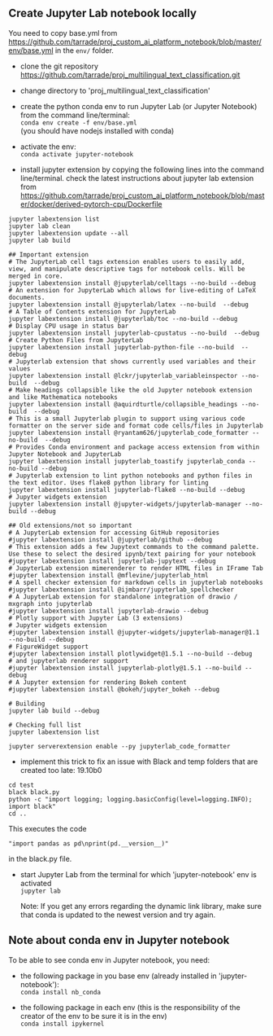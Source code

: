 ## Create Jupyter Lab notebook locally
You need to copy base.yml from https://github.com/tarrade/proj_custom_ai_platform_notebook/blob/master/env/base.yml
in the ```env/``` folder.
- clone the git repository https://github.com/tarrade/proj_multilingual_text_classification.git
- change directory to 'proj_multilingual_text_classification'
- create the python conda env to run Jupyter Lab (or Jupyter Notebook) from the command line/terminal:   
  ```conda env create -f env/base.yml```    
  (you should have nodejs installed with conda)  

- activate the env:  
  ```conda activate jupyter-notebook```  
  
- install jupyter extension by copying the following lines into the command line/terminal.
check the latest instructions about jupyter lab extension from https://github.com/tarrade/proj_custom_ai_platform_notebook/blob/master/docker/derived-pytorch-cpu/Dockerfile
 
```
jupyter labextension list
jupyter lab clean
jupyter labextension update --all
jupyter lab build

## Important extension
# The JupyterLab cell tags extension enables users to easily add, view, and manipulate descriptive tags for notebook cells. Will be merged in core.
jupyter labextension install @jupyterlab/celltags --no-build --debug
# An extension for JupyterLab which allows for live-editing of LaTeX documents.
jupyter labextension install @jupyterlab/latex --no-build  --debug
# A Table of Contents extension for JupyterLab
jupyter labextension install @jupyterlab/toc --no-build --debug
# Display CPU usage in status bar
jupyter labextension install jupyterlab-cpustatus --no-build  --debug
# Create Python Files from JupyterLab
jupyter labextension install jupyterlab-python-file --no-build  --debug
# Jupyterlab extension that shows currently used variables and their values
jupyter labextension install @lckr/jupyterlab_variableinspector --no-build  --debug
# Make headings collapsible like the old Jupyter notebook extension and like Mathematica notebooks
jupyter labextension install @aquirdturtle/collapsible_headings --no-build  --debug
# This is a small Jupyterlab plugin to support using various code formatter on the server side and format code cells/files in Jupyterlab
jupyter labextension install @ryantam626/jupyterlab_code_formatter --no-build  --debug
# Provides Conda environment and package access extension from within Jupyter Notebook and JupyterLab
jupyter labextension install jupyterlab_toastify jupyterlab_conda --no-build --debug
# Jupyterlab extension to lint python notebooks and python files in the text editor. Uses flake8 python library for linting
jupyter labextension install jupyterlab-flake8 --no-build --debug
# Jupyter widgets extension
jupyter labextension install @jupyter-widgets/jupyterlab-manager --no-build --debug

## Old extensions/not so important
# A JupyterLab extension for accessing GitHub repositories
#jupyter labextension install @jupyterlab/github --debug
# This extension adds a few Jupytext commands to the command palette. Use these to select the desired ipynb/text pairing for your notebook
#jupyter labextension install jupyterlab-jupytext --debug
# JupyterLab extension mimerenderer to render HTML files in IFrame Tab
#jupyter labextension install @mflevine/jupyterlab_html
# A spell checker extension for markdown cells in jupyterlab notebooks
#jupyter labextension install @ijmbarr/jupyterlab_spellchecker
# A JupyterLab extension for standalone integration of drawio / mxgraph into jupyterlab
#jupyter labextension install jupyterlab-drawio --debug
# Plotly support with Jupyter Lab (3 extensions)
# Jupyter widgets extension
#jupyter labextension install @jupyter-widgets/jupyterlab-manager@1.1 --no-build --debug
# FigureWidget support
#jupyter labextension install plotlywidget@1.5.1 --no-build --debug
# and jupyterlab renderer support
#jupyter labextension install jupyterlab-plotly@1.5.1 --no-build --debug
# A Jupyter extension for rendering Bokeh content
#jupyter labextension install @bokeh/jupyter_bokeh --debug

# Building
jupyter lab build --debug

# Checking full list
jupyter labextension list

jupyter serverextension enable --py jupyterlab_code_formatter
```

- implement this trick to fix an issue with Black and temp folders that are created too late: 19.10b0

```
cd test 
black black.py
python -c "import logging; logging.basicConfig(level=logging.INFO); import black"
cd ..
```

This executes the code
```
"import pandas as pd\nprint(pd.__version__)"
```
in the black.py file.

- start Jupyter Lab from the terminal for which 'jupyter-notebook' env is activated  
  ```jupyter lab```  
  
  Note: If you get any errors regarding the dynamic link library, make sure that conda is updated to the newest version and try again.

## Note about conda env in Jupyter notebook  
   To be able to see conda env in Jupyter notebook, you need:  
   - the following package in you base env (already installed in 'jupyter-notebook'):  
   ```conda install nb_conda```  

   - the following package in each env (this is the responsibility of the creator of the env to be sure it is in the env)  
   ```conda install ipykernel```  